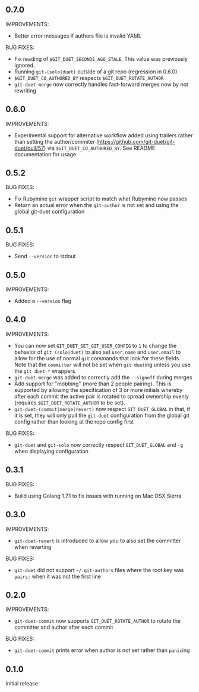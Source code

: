 ## 0.7.0

IMPROVEMENTS:
* Better error messages if authors file is invalid YAML

BUG FIXES:

* Fix reading of `$GIT_DUET_SECONDS_AGO_STALE`. This value was previously ignored.
* Running `git-(solo|duet)` outside of a git repo (regression in 0.6.0)
* `$GIT_DUET_CO_AUTHORED_BY` respects `$GIT_DUET_ROTATE_AUTHOR`
* `git-duet-merge` now correctly handles fast-forward merges now by not rewriting

## 0.6.0

IMPROVEMENTS:

* Experimental support for alternative workflow added using trailers rather than setting the author/commiter
  (https://github.com/git-duet/git-duet/pull/57) via `$GIT_DUET_CO_AUTHORED_BY`. See README documentation for usage.

## 0.5.2

BUG FIXES:

* Fix Rubymine `git` wrapper script to match what Rubymine now passes
* Return an actual error when the `git-author` is not set and using the global
  git-duet configuration

## 0.5.1

BUG FIXES:

* Send `--version` to stdout

## 0.5.0

IMPROVEMENTS:

* Added a `--version` flag

## 0.4.0

IMPROVEMENTS:

* You can now set `GIT_DUET_SET_GIT_USER_CONFIG` to `1` to change the behavior
  of `git (solo|duet)` to also set `user.name` and `user.email` to allow for
  the use of normal `git` commands that look for these fields. Note that the
  `committer` will not be set when `git duet`ing unless you use the `git
  duet-*` wrappers.
* `git-duet-merge` was added to correctly add the `--signoff` during merges
* Add support for "mobbing" (more than 2 people pairing). This is supported by
  allowing the specification of 3 or more initials whereby after each commit
  the active pair is rotated to spread ownership evenly (requires
  `$GIT_DUET_ROTATE_AUTHOR` to be set).
* `git-duet-(commit|merge|revert)` now respect `GIT_DUET_GLOBAL` in that, if it
  is set, they will only pull the `git-duet` configuration from the global git
  config rather than looking at the repo config first

BUG FIXES:

* `git-duet` and `git-solo` now correctly respect `GIT_DUET_GLOBAL` and `-g`
  when displaying configuration

## 0.3.1

BUG FIXES:

* Build using Golang 1.7.1 to fix issues with running on Mac OSX Sierra

## 0.3.0

IMPROVEMENTS:

* `git-duet-revert` is introduced to allow you to also set the committer when reverting

BUG FIXES:

* `git-duet` did not support `~/.git-authors` files where the root key was
  `pairs:` when it was not the first line

## 0.2.0

IMPROVEMENTS:

* `git-duet-commit` now supports `GIT_DUET_ROTATE_AUTHOR` to rotate the
  committer and author after each commit

BUG FIXES:

* `git-duet-commit` prints error when author is not set rather than `panic`ing

## 0.1.0

Initial release

